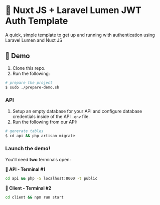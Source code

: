 # :key: Nuxt JS + Laravel Lumen JWT Auth Template

A quick, simple template to get up and running with authentication using Laravel Lumen and Nuxt JS

## :rocket: Demo

1. Clone this repo.
2. Run the following:

``` bash
# prepare the project
$ sudo ./prepare-demo.sh
```

### API

1. Setup an empty database for your API and configure database credentials inside of the API `.env` file.
2. Run the following from our API:

``` bash
# generate tables
$ cd api && php artisan migrate
```

### Launch the demo!

You'll need **two** terminals open:

**:rocket: API - Terminal #1**

``` bash
cd api && php -S localhost:8000 -t public
```

**:rocket: Client - Terminal #2**

``` bash
cd client && npm run start
```
